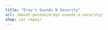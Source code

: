 ```yaml
---
title: "Eray's Sounds N Security"
url: /mount-pocono/erays-sounds-n-security/
shop: car repair
---
```

